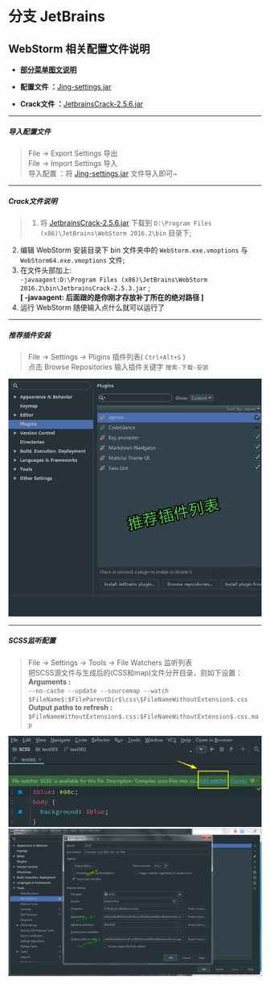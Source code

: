 # 分支 JetBrains
## WebStorm 相关配置文件说明
* [**部分菜单图文说明**](https://github.com/Blue-Jing/IDE-config/tree/JetBrains/ws_img)  

* **配置文件 ：**[Jing-settings.jar](https://raw.githubusercontent.com/Blue-Jing/IDE-config/JetBrains/Jing-settings.jar)  

* **Crack文件 ：**[JetbrainsCrack-2.5.6.jar](https://raw.githubusercontent.com/Blue-Jing/IDE-config/JetBrains/JetbrainsCrack-2.5.6.jar)  

---
##### 导入配置文件
>File -> Export Settings 导出  
File -> Import Settings 导入  
导入配置 ：将 [Jing-settings.jar](https://raw.githubusercontent.com/Blue-Jing/IDE-config/JetBrains/Jing-settings.jar) 文件导入即可~  

---
##### Crack文件说明
>1. 将 [JetbrainsCrack-2.5.6.jar](https://raw.githubusercontent.com/Blue-Jing/IDE-config/JetBrains/JetbrainsCrack-2.5.6.jar) 下载到 `D:\Program Files (x86)\JetBrains\WebStorm 2016.2\bin` 目录下;  
2. 编辑 WebStorm 安装目录下 bin 文件夹中的 `WebStorm.exe.vmoptions` 与 `WebStorm64.exe.vmoptions` 文件;  
3. 在文件头部加上:  
 `-javaagent:D:\Program Files (x86)\JetBrains\WebStorm 2016.2\bin\JetbrainsCrack-2.5.3.jar` ;  
**[ -javaagent: 后面跟的是你刚才存放补丁所在的绝对路径 ]**  
4. 运行 WebStorm 随便输入点什么就可以运行了  

---
##### 推荐插件安装
>File -> Settings -> Pligins 插件列表( `Ctrl+Alt+S` )  
点击 Browse Repositories 输入插件关键字 `搜索-下载-安装`   

![Screenshot](https://github.com/Blue-Jing/IDE-config/blob/JetBrains/ws_img/WS-Plug_in_unit.png)  

---
##### SCSS监听配置
>File -> Settings -> Tools -> File Watchers 监听列表  
把SCSS源文件与生成后的(CSS和map)文件分开目录，则如下设置：  
**Arguments :**  
`--no-cache --update --sourcemap --watch $FileName$:$FileParentDir$\css\$FileNameWithoutExtension$.css`  
**Output paths to refresh :**  
`$FileNameWithoutExtension$.css:$FileNameWithoutExtension$.css.map`  
  
![Screenshot](https://github.com/Blue-Jing/IDE-config/blob/JetBrains/ws_img/SCSS-monitor_cue.png)  
![Screenshot](https://github.com/Blue-Jing/IDE-config/blob/JetBrains/ws_img/SCSS-monitor_config.png)  
